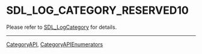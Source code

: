 # SDL_LOG_CATEGORY_RESERVED10

Please refer to [SDL_LogCategory](SDL_LogCategory) for details.

----
[CategoryAPI](CategoryAPI), [CategoryAPIEnumerators](CategoryAPIEnumerators)

